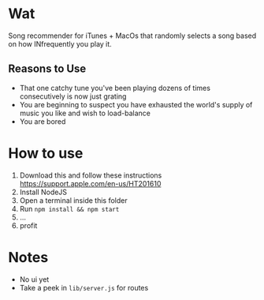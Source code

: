 # Wat

Song recommender for iTunes + MacOs that randomly selects a song based on how INfrequently you play it.

## Reasons to Use

- That one catchy tune you've been playing dozens of times consecutively is now just grating
- You are beginning to suspect you have exhausted the world's supply of music you like and wish to load-balance
- You are bored

# How to use

1. Download this and follow these instructions <https://support.apple.com/en-us/HT201610>
2. Install NodeJS
3. Open a terminal inside this folder
4. Run `npm install && npm start`
5. ...
6. profit

# Notes

- No ui yet
- Take a peek in `lib/server.js` for routes

